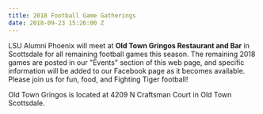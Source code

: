 ```yaml
---
title: 2018 Football Game Gatherings
date: 2018-09-23 15:26:00 Z
---
```


LSU Alumni Phoenix will meet at **Old Town Gringos Restaurant and Bar** in Scottsdale for all remaining football games this season. The remaining 2018 games are posted in our "Events" section of this web page, and specific information will be added to our Facebook page as it becomes available. Please join us for fun, food, and Fighting Tiger football!

Old Town Gringos is located at 4209 N Craftsman Court in Old Town Scottsdale.